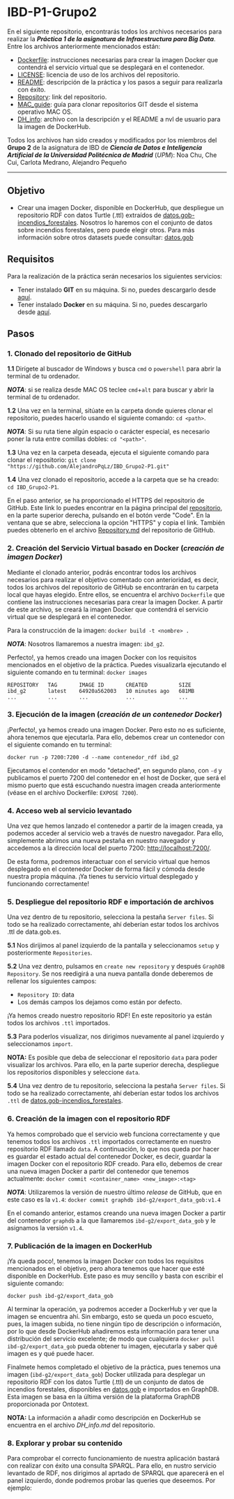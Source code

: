# IBD-P1-Grupo2

En el siguiente repositorio, encontrarás todos los archivos necesarios para realizar la ***Práctica 1 de la asignatura de Infraestructura para Big Data***. Entre los archivos anteriormente mencionados están:

- [Dockerfile](Dockerfile): instrucciones necesarias para crear la imagen Docker que contendrá el servicio virtual que se desplegará en el contenedor.
- [LICENSE](LICENSE.md): licencia de uso de los archivos del repositorio.
- [README](README.md): descripción de la práctica y los pasos a seguir para realizarla con éxito.
- [Repository](Repository.md): link del repositorio.
- [MAC_guide](MAC_guide.md): guía para clonar repositorios GIT desde el sistema operativo MAC OS.
- [DH_info](DH_info): archivo con la descripción y el README a nvl de usuario para la imagen de DockerHub.

Todos los archivos han sido creados y modificados por los miembros del **Grupo 2** de la asignatura de IBD de ***Ciencia de Datos e Inteligencia Artificial de la Universidad Politécnica de Madrid*** (*UPM*): Noa Chu, Che Cui, Carlota Medrano, Alejandro Pequeño
****

## Objetivo

- Crear una imagen Docker, disponible en DockerHub, que despliegue un repositorio RDF con datos Turtle (.ttl) extraídos de [datos.gob-incendios_forestales](https://datos.gob.es/es/catalogo/e05068001-estadistica-general-de-incendios-forestales). Nosotros lo haremos con el conjunto de datos sobre incendios forestales, pero puede elegir otros. Para más información sobre otros datasets puede consultar: [datos.gob](https://datos.gob.es/es)

## Requisitos

Para la realización de la práctica serán necesarios los siguientes servicios:

- Tener instalado **GIT** en su máquina. Si no, puedes descargarlo desde [aquí](https://git-scm.com/downloads).
- Tener instalado **Docker** en su máquina. Si no, puedes descargarlo desde [aquí](https://www.docker.com/products/docker-desktop/).

## Pasos

### 1. Clonado del repositorio de GitHub

**1.1** Dirígete al buscador de Windows y busca `cmd` o `powershell` para abrir la terminal de tu ordenador.

***NOTA***: si se realiza desde MAC OS teclee `cmd`+`alt` para buscar y abrir la terminal de tu ordenador.

**1.2** Una vez en la terminal, sitúate en la carpeta donde quieres clonar el repositorio, puedes hacerlo usando el siguiente comando: `cd <path>`.

***NOTA***: Si su ruta tiene algún espacio o carácter especial, es necesario poner la ruta entre comillas dobles: `cd "<path>"`.

**1.3** Una vez en la carpeta deseada, ejecuta el siguiente comando para clonar el repositorio:
`git clone "https://github.com/AlejandroPqLz/IBD_Grupo2-P1.git"`

**1.4** Una vez clonado el repositorio, accede a la carpeta que se ha creado: `cd IBD_Grupo2-P1`.

En el paso anterior, se ha proporcionado el HTTPS del repositorio de GitHub. Este link lo puedes encontrar en la página principal del [repositorio](https://github.com/AlejandroPqLz/IBD_Grupo2-P1), en la parte superior derecha, pulsando en el botón verde "Code". En la ventana que se abre, selecciona la opción "HTTPS" y copia el link. También puedes obtenerlo en el archivo [Repository.md](Repository.md) del repositorio de GitHub.

### 2. Creación del Servicio Virtual basado en Docker (*creación de imagen Docker*)

Mediante el clonado anterior, podrás encontrar todos los archivos necesarios para realizar el objetivo comentado con anterioridad, es decir, todos los archivos del repositorio de GitHub se encontrarán en tu carpeta local que hayas elegido. Entre ellos, se encuentra el archivo `Dockerfile` que contiene las instrucciones necesarias para crear la imagen Docker. A partir de este archivo, se creará la imagen Docker que contendrá el servicio virtual que se desplegará en el contenedor.

Para la construcción de la imagen: `docker build -t <nombre> .`

***NOTA***: Nosotros llamaremos a nuestra imagen: `ibd_g2`.

Perfecto!, ya hemos creado una imagen Docker con los requisitos mencionados en el objetivo de la práctica. Puedes visualizarla ejecutando el siguiente comando en tu terminal: `docker images`

```
REPOSITORY   TAG       IMAGE ID       CREATED          SIZE
ibd_g2       latest    64920a562003   10 minutes ago   681MB
...          ...       ...            ...              ...
```

### 3. Ejecución de la imagen (*creación de un contenedor Docker*)

¡Perfecto!, ya hemos creado una imagen Docker. Pero esto no es suficiente, ahora tenemos que ejecutarla. Para ello, debemos crear un contenedor con el siguiente comando en tu terminal:

`docker run -p 7200:7200 -d --name contenedor_rdf ibd_g2`

Ejecutamos el contendor en modo "detached", en segundo plano, con `-d` y publicamos el puerto 7200 del contenedor en el host de Docker, que será el mismo puerto que está escuchando nuestra imagen creada anteriormente (véase en el archivo Dockerfile: `EXPOSE 7200`).

### 4. Acceso web al servicio levantado

Una vez que hemos lanzado el contenedor a partir de la imagen creada, ya podemos acceder al servicio web a través de nuestro navegador. Para ello, simplemente abrimos una nueva pestaña en nuestro navegador y accedemos a la dirección local del puerto 7200: [http://localhost:7200/](http://localhost:7200/).

De esta forma, podremos interactuar con el servicio virtual que hemos desplegado en el contenedor Docker de forma fácil y cómoda desde nuestra propia máquina. ¡Ya tienes tu servicio virtual desplegado y funcionando correctamente!

### 5. Despliegue del repositorio RDF e importación de archivos

Una vez dentro de tu repositorio, selecciona la pestaña `Server files`. Si todo se ha realizado correctamente, ahí deberían estar todos los archivos .ttl de data.gob.es.

**5.1** Nos dirijimos al panel izquierdo de la pantalla y seleccionamos `setup` y posteriormente `Repositories`. 

**5.2** Una vez dentro, pulsamos en `create new repository` y después `GraphDB Repository`. Se nos reedigirá a una nueva pantalla donde deberemos de rellenar los siguientes campos:

- `Repository ID`: data
- Los demás campos los dejamos como están por defecto.

¡Ya hemos creado nuestro repositorio RDF! En este repositorio ya están todos los archivos `.ttl` importados. 

**5.3** Para poderlos visualizar, nos dirigimos nuevamente al panel izquierdo y seleccionamos `import`.

**NOTA:** Es posible que deba de seleccionar el repositorio `data` para poder visualizar los archivos. Para ello, en la parte superior derecha, despliegue los repositorios disponibles y seleccione `data`.

**5.4** Una vez dentro de tu repositorio, selecciona la pestaña `Server files`. Si todo se ha realizado correctamente, ahí deberían estar todos los archivos `.ttl` de [datos.gob-incendios_forestales](https://datos.gob.es/es/catalogo/e05068001-estadistica-general-de-incendios-forestales).



### 6. Creación de la imagen con el repositorio RDF

Ya hemos comprobado que el servicio web funciona correctamente y que tenemos todos los archivos `.ttl` importados correctamente en nuestro repositorio RDF llamado `data`. A continuación, lo que nos queda por hacer es guardar el estado actual del contenedor Docker, es decir, guardar la imagen Docker con el repositorio RDF creado. Para ello, debemos de crear una nueva imagen Docker a partir del contenedor que tenemos actualmente: `docker commit <container_name> <new_image>:<tag>`

***NOTA***: Utilizaremos la versión de nuestro último *release* de GitHub, que en este caso es la `v1.4`: `docker commit graphdb ibd-g2/export_data_gob:v1.4`

En el comando anterior, estamos creando una nueva imagen Docker a partir del contenedor `graphdb` a la que llamaremos `ibd-g2/export_data_gob` y le asignamos la versión `v1.4`.


### 7. Publicación de la imagen en DockerHub

¡Ya queda poco!, tenemos la imagen Docker con todos los requisitos mencionados en el objetivo, pero ahora tenemos que hacer que esté disponible en DockerHub. Este paso es muy sencillo y basta con escribir el siguiente comando:

`docker push ibd-g2/export_data_gob`

Al terminar la operación, ya podremos acceder a DockerHub y ver que la imagen se encuentra ahí. Sin embargo, esto se queda un poco escueto, pues, la imagen subida, no tiene ningún tipo de descripción o información, por lo que desde DockerHub añadiremos esta información para tener una distribución del servicio excelente; de modo que cualquiera `docker pull ibd-g2/export_data_gob` pueda obtener tu imagen, ejecutarla y saber qué imagen es y qué puede hacer.

Finalmete hemos completado el objetivo de la práctica, pues tenemos una imagen (`ibd-g2/export_data_gob`) Docker utilizada para desplegar un repositorio RDF con los datos Turtle (.ttl) de un conjunto de datos de incendios forestales, disponibles en [datos.gob](https://datos.gob.es/es) e importados en GraphDB. Esta imagen se basa en la última versión de la plataforma GraphDB proporcionada por Ontotext.

**NOTA:** La información a añadir como descripción en DockerHub se encuentra en el archivo *DH_info.md* del repositorio.

### 8. Explorar y probar su contenido

Para comprobar el correcto funcionamiento de nuestra aplicación bastará con realizar con éxito una consulta SPARQL. Para ello, en nustro servicio levantado de RDF, nos dirigimos al aprtado de SPARQL que aparecerá en el panel izquierdo, donde podremos probar las queries que deseemos. Por ejemplo:

